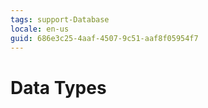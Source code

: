```yaml
---
tags: support-Database
locale: en-us
guid: 686e3c25-4aaf-4507-9c51-aaf8f05954f7
---
```


# Data Types
